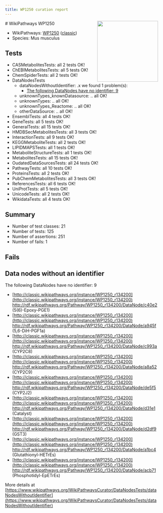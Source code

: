 ```yaml
---
title: WP1250 curation report
---
```


<img style="float: right; width: 200px" src="https://upload.wikimedia.org/wikipedia/commons/thumb/8/83/Wplogo_with_text_500.png/640px-Wplogo_with_text_500.png" />
# WikiPathways WP1250

* WikiPathways: [WP1250](https://wikipathways.org/pathways/WP1250) ([classic](https://classic.wikipathways.org/instance/WP1250))
* Species: Mus musculus
## Tests
* CASMetabolitesTests: all 2 tests OK!
* ChEBIMetabolitesTests: all 5 tests OK!
* ChemSpiderTests: all 2 tests OK!
* DataNodesTests
    * dataNodesWithoutIdentifier: .x we found 1 problem(s):
        * [The following DataNodes have no identifier: 9](#d2d32fa8)
    * unknownTypes_knownDatasource: .. all OK!
    * unknownTypes: .. all OK!
    * unknownTypes_Reactome: .. all OK!
    * otherDataSource: .. all OK!
* EnsemblTests: all 4 tests OK!
* GeneTests: all 5 tests OK!
* GeneralTests: all 15 tests OK!
* HMDBSecMetabolitesTests: all 3 tests OK!
* InteractionTests: all 9 tests OK!
* KEGGMetaboliteTests: all 2 tests OK!
* LIPIDMAPSTests: all 1 tests OK!
* MetaboliteStructureTests: all 1 tests OK!
* MetabolitesTests: all 15 tests OK!
* OudatedDataSourcesTests: all 24 tests OK!
* PathwayTests: all 10 tests OK!
* ProteinsTests: all 2 tests OK!
* PubChemMetabolitesTests: all 3 tests OK!
* ReferencesTests: all 6 tests OK!
* UniProtTests: all 5 tests OK!
* UnicodeTests: all 2 tests OK!
* WikidataTests: all 4 tests OK!


## Summary

* Number of test classes: 21
* Number of tests: 125
* Number of assertions: 251
* Number of fails: 1

## Fails

<a name="d2d32fa8" />

## Data nodes without an identifier

The following DataNodes have no identifier: 9

* [http://classic.wikipathways.org/instance/WP1250_r134200](http://classic.wikipathways.org/instance/WP1250_r134200) http://rdf.wikipathways.org/Pathway/WP1250_r134200/DataNode/c40e2 (5(6)-Epoxy-PGE1)
* [http://classic.wikipathways.org/instance/WP1250_r134200](http://classic.wikipathways.org/instance/WP1250_r134200) http://rdf.wikipathways.org/Pathway/WP1250_r134200/DataNode/a945f (5,6-DiH-PGF1a)
* [http://classic.wikipathways.org/instance/WP1250_r134200](http://classic.wikipathways.org/instance/WP1250_r134200) http://rdf.wikipathways.org/Pathway/WP1250_r134200/DataNode/c993a (CYP2C8)
* [http://classic.wikipathways.org/instance/WP1250_r134200](http://classic.wikipathways.org/instance/WP1250_r134200) http://rdf.wikipathways.org/Pathway/WP1250_r134200/DataNode/a8a52 (CYP2C9)
* [http://classic.wikipathways.org/instance/WP1250_r134200](http://classic.wikipathways.org/instance/WP1250_r134200) http://rdf.wikipathways.org/Pathway/WP1250_r134200/DataNode/de5f5 (CYP2J2)
* [http://classic.wikipathways.org/instance/WP1250_r134200](http://classic.wikipathways.org/instance/WP1250_r134200) http://rdf.wikipathways.org/Pathway/WP1250_r134200/DataNode/d31e1 (Catalyst)
* [http://classic.wikipathways.org/instance/WP1250_r134200](http://classic.wikipathways.org/instance/WP1250_r134200) http://rdf.wikipathways.org/Pathway/WP1250_r134200/DataNode/d2df9 (GST3)
* [http://classic.wikipathways.org/instance/WP1250_r134200](http://classic.wikipathways.org/instance/WP1250_r134200) http://rdf.wikipathways.org/Pathway/WP1250_r134200/DataNode/a1bc4 (Glutathionyl-HETrEs)
* [http://classic.wikipathways.org/instance/WP1250_r134200](http://classic.wikipathways.org/instance/WP1250_r134200) http://rdf.wikipathways.org/Pathway/WP1250_r134200/DataNode/acb71 (Phosphotidyl-EpETrEs)


More details at [https://www.wikipathways.org/WikiPathwaysCurator/DataNodesTests/dataNodesWithoutIdentifier](https://www.wikipathways.org/WikiPathwaysCurator/DataNodesTests/dataNodesWithoutIdentifier)

